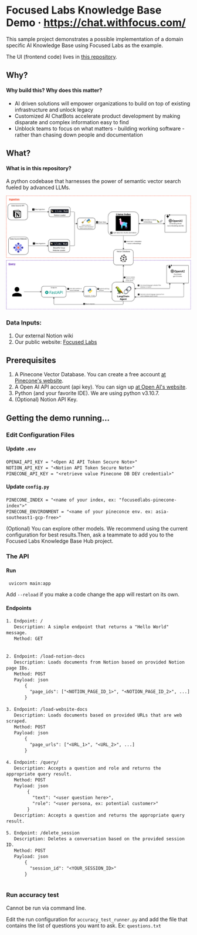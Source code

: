 # Focused Labs Knowledge Base Demo · https://chat.withfocus.com/

This sample project demonstrates a possible implementation of a domain specific AI Knowledge Base using Focused Labs as
the example.

The UI (frontend code) lives in [this repository](https://github.com/focused-labs/knowledge-base-demo-ui).

## Why?

#### Why build this? Why does this matter?

- AI driven solutions will empower organizations to build on top of existing infrastructure and unlock legacy
- Customized AI ChatBots accelerate product development by making disparate and complex information easy to find
- Unblock teams to focus on what matters - building working software - rather than chasing down people and documentation

## What?

#### What is in this repository?

A python codebase that harnesses the power of semantic vector search fueled by advanced LLMs.

![Overview](ArchitectureOverview.png)

### Data Inputs:

1. Our external Notion wiki
2. Our public website: [Focused Labs](https://focusedlabs.io/)

## Prerequisites

1. A Pinecone Vector Database. You can create a free account [at Pinecone's website](https://www.pinecone.io/).
2. A Open AI API account (api key). You can sign up [at Open AI's website](https://platform.openai.com/signup).
3. Python (and your favorite IDE). We are using python v3.10.7.
4. (Optional) Notion API Key.


## Getting the demo running...

### Edit Configuration Files

#### Update `.env`

```
OPENAI_API_KEY = "<Open AI API Token Secure Note>"
NOTION_API_KEY = "<Notion API Token Secure Note>"
PINECONE_API_KEY = "<retrieve value Pinecone DB DEV credential>"
```

#### Update `config.py`

```
PINECONE_INDEX = "<name of your index, ex: "focusedlabs-pinecone-index">"
PINECONE_ENVIRONMENT = "<name of your pineconce env. ex: asia-southeast1-gcp-free>"
```

(Optional) You can explore other models. We recommend using the current configuration for best results.Then, ask a teammate to add you to the Focused
Labs Knowledge Base Hub project.

### The API

#### Run

```
 uvicorn main:app
```

Add `--reload` if you make a code change the app will restart on its own.

#### Endpoints

```
1. Endpoint: /
   Description: A simple endpoint that returns a "Hello World" message.
   Method: GET
   
   
2. Endpoint: /load-notion-docs
   Description: Loads documents from Notion based on provided Notion page IDs.
   Method: POST
   Payload: json
       {
         "page_ids": ["<NOTION_PAGE_ID_1>", "<NOTION_PAGE_ID_2>", ...]
       }
   
3. Endpoint: /load-website-docs
   Description: Loads documents based on provided URLs that are web scraped.
   Method: POST
   Payload: json
       {
         "page_urls": ["<URL_1>", "<URL_2>", ...]
       }
   
4. Endpoint: /query/
   Description: Accepts a question and role and returns the appropriate query result.
   Method: POST
   Payload: json
        {
          "text": "<user question here>",
          "role": "<user persona, ex: potential customer>"
        }
   Description: Accepts a question and returns the appropriate query result.
   
5. Endpoint: /delete_session
   Description: Deletes a conversation based on the provided session ID.
   Method: POST
   Payload: json
       {
         "session_id": "<YOUR_SESSION_ID>"
       }
   
```

### Run accuracy test

Cannot be run via command line.

Edit the run configuration for `accuracy_test_runner.py` and add the file that contains the list of questions you want
to ask. Ex: `questions.txt`



